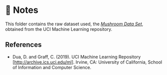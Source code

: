 # :notebook: Notes

This folder contains the raw dataset used, the [_Mushroom Data Set_](https://archive.ics.uci.edu/ml/datasets/Mushroom), obtained from the UCI Machine Learning repository.

## References

- Dua, D. and Graff, C. (2019). UCI Machine Learning Repository [http://archive.ics.uci.edu/ml]. Irvine, CA: University of California, School of Information and Computer Science.
